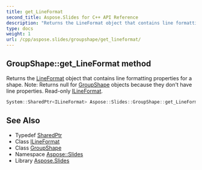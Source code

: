 ```yaml
---
title: get_LineFormat
second_title: Aspose.Slides for C++ API Reference
description: "Returns the LineFormat object that contains line formatting properties for a shape. Note: Returns null for GroupShape objects because they don't have line properties. Read-only ILineFormat."
type: docs
weight: 1
url: /cpp/aspose.slides/groupshape/get_lineformat/
---
```

## GroupShape::get_LineFormat method


Returns the [LineFormat](../../lineformat/) object that contains line formatting properties for a shape. Note: Returns null for [GroupShape](../) objects because they don't have line properties. Read-only [ILineFormat](../../ilineformat/).

```cpp
System::SharedPtr<ILineFormat> Aspose::Slides::GroupShape::get_LineFormat() override
```

## See Also

* Typedef [SharedPtr](../../../system/sharedptr/)
* Class [ILineFormat](../../ilineformat/)
* Class [GroupShape](../)
* Namespace [Aspose::Slides](../../)
* Library [Aspose.Slides](../../../)
